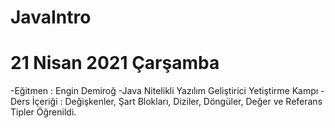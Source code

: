 # JavaIntro
# 21 Nisan 2021 Çarşamba
-Eğitmen : Engin Demiroğ
-Java Nitelikli Yazılım Geliştirici Yetiştirme Kampı
-Ders İçeriği : Değişkenler, Şart Blokları, Diziler, Döngüler, Değer ve Referans Tipler Öğrenildi. 
